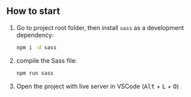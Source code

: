 ## How to start

1. Go to project root folder, then install `sass` as a development dependency:

   ```bash
   npm i -d sass
   ```

2. compile the Sass file:

   ```bash
   npm run sass
   ```

3. Open the project with live server in VSCode (<kbd>Alt</kbd> + <kbd>L</kbd> + <kbd>O</kbd>)

